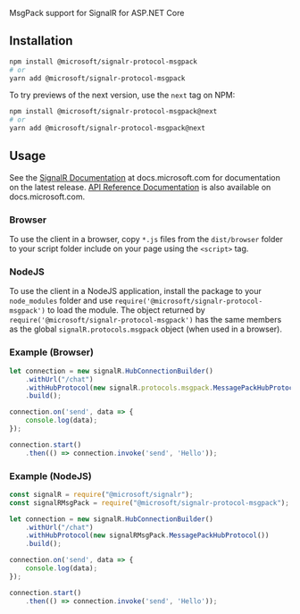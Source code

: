 MsgPack support for SignalR for ASP.NET Core

## Installation

```bash
npm install @microsoft/signalr-protocol-msgpack
# or
yarn add @microsoft/signalr-protocol-msgpack
```

To try previews of the next version, use the `next` tag on NPM:

```bash
npm install @microsoft/signalr-protocol-msgpack@next
# or
yarn add @microsoft/signalr-protocol-msgpack@next
```

## Usage

See the [SignalR Documentation](https://docs.microsoft.com/aspnet/core/signalr) at docs.microsoft.com for documentation on the latest release. [API Reference Documentation](https://docs.microsoft.com/javascript/api/%40aspnet/signalr-protocol-msgpack/?view=signalr-js-latest) is also available on docs.microsoft.com.

### Browser

To use the client in a browser, copy `*.js` files from the `dist/browser` folder to your script folder include on your page using the `<script>` tag.

### NodeJS

To use the client in a NodeJS application, install the package to your `node_modules` folder and use `require('@microsoft/signalr-protocol-msgpack')` to load the module. The object returned by `require('@microsoft/signalr-protocol-msgpack')` has the same members as the global `signalR.protocols.msgpack` object (when used in a browser).

### Example (Browser)

```JavaScript
let connection = new signalR.HubConnectionBuilder()
    .withUrl("/chat")
    .withHubProtocol(new signalR.protocols.msgpack.MessagePackHubProtocol())
    .build();

connection.on('send', data => {
    console.log(data);
});

connection.start()
    .then(() => connection.invoke('send', 'Hello'));
```

### Example (NodeJS)

```JavaScript
const signalR = require("@microsoft/signalr");
const signalRMsgPack = require("@microsoft/signalr-protocol-msgpack");

let connection = new signalR.HubConnectionBuilder()
    .withUrl("/chat")
    .withHubProtocol(new signalRMsgPack.MessagePackHubProtocol())
    .build();

connection.on('send', data => {
    console.log(data);
});

connection.start()
    .then(() => connection.invoke('send', 'Hello'));
```
